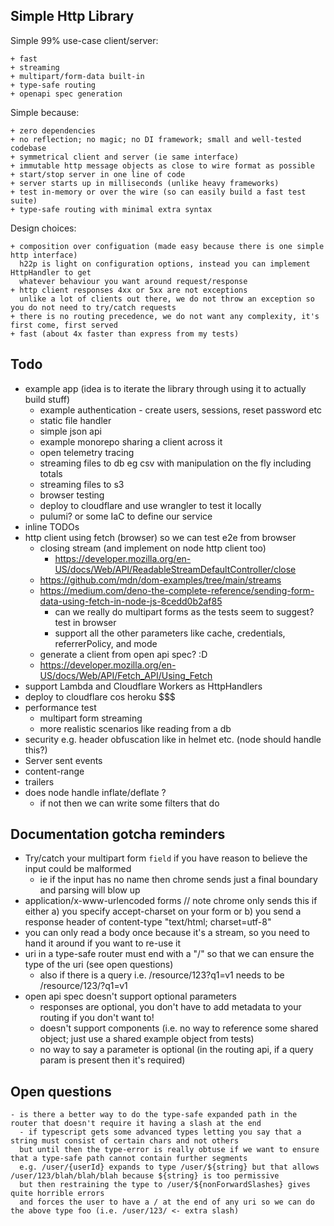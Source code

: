 ## Simple Http Library

Simple 99% use-case client/server:

    + fast
    + streaming
    + multipart/form-data built-in
    + type-safe routing 
    + openapi spec generation

Simple because:

    + zero dependencies
    + no reflection; no magic; no DI framework; small and well-tested codebase
    + symmetrical client and server (ie same interface) 
    + immutable http message objects as close to wire format as possible
    + start/stop server in one line of code 
    + server starts up in milliseconds (unlike heavy frameworks)
    + test in-memory or over the wire (so can easily build a fast test suite)
    + type-safe routing with minimal extra syntax

Design choices:

    + composition over configuation (made easy because there is one simple http interface)
      h22p is light on configuration options, instead you can implement HttpHandler to get 
      whatever behaviour you want around request/response
    + http client responses 4xx or 5xx are not exceptions
      unlike a lot of clients out there, we do not throw an exception so you do not need to try/catch requests
    + there is no routing precedence, we do not want any complexity, it's first come, first served
    + fast (about 4x faster than express from my tests) 

## Todo

- example app (idea is to iterate the library through using it to actually build stuff)
  - example authentication - create users, sessions, reset password etc
  - static file handler
  - simple json api
  - example monorepo sharing a client across it
  - open telemetry tracing
  - streaming files to db eg csv with manipulation on the fly including totals
  - streaming files to s3
  - browser testing
  - deploy to cloudflare and use wrangler to test it locally
  - pulumi? or some IaC to define our service
- inline TODOs
- http client using fetch (browser) so we can test e2e from browser
    - closing stream (and implement on node http client too)
      - https://developer.mozilla.org/en-US/docs/Web/API/ReadableStreamDefaultController/close
    - https://github.com/mdn/dom-examples/tree/main/streams
  - https://medium.com/deno-the-complete-reference/sending-form-data-using-fetch-in-node-js-8cedd0b2af85
    - can we really do multipart forms as the tests seem to suggest? test in browser
    - support all the other parameters like cache, credentials, referrerPolicy, and mode
  - generate a client from open api spec? :D
  - https://developer.mozilla.org/en-US/docs/Web/API/Fetch_API/Using_Fetch
- support Lambda and Cloudflare Workers as HttpHandlers
- deploy to cloudflare cos heroku $$$
- performance test
  - multipart form streaming
  - more realistic scenarios like reading from a db
- security e.g. header obfuscation like in helmet etc. (node should handle this?)
- Server sent events
- content-range
- trailers
- does node handle inflate/deflate ?
  - if not then we can write some filters that do

## Documentation gotcha reminders

- Try/catch your multipart form `field` if you have reason to believe the input could be malformed
  - ie if the input has no name then chrome sends just a final boundary and parsing will blow up
- application/x-www-urlencoded forms // note chrome only sends this if either a) you specify accept-charset on your form
  or b) you send a response header of content-type "text/html; charset=utf-8"
- you can only read a body once because it's a stream, so you need to hand it around if you want to re-use it
- uri in a type-safe router must end with a "/" so that we can ensure the type of the uri (see open questions)
  - also if there is a query i.e. /resource/123?q1=v1 needs to be /resource/123/?q1=v1
- open api spec doesn't support optional parameters
  - responses are optional, you don't have to add metadata to your routing if you don't want to!
  - doesn't support components (i.e. no way to reference some shared object; just use a shared example object from
    tests)
  - no way to say a parameter is optional (in the routing api, if a query param is present then it's required)

## Open questions

    - is there a better way to do the type-safe expanded path in the router that doesn't require it having a slash at the end
      - if typescript gets some advanced types letting you say that a string must consist of certain chars and not others
      but until then the type-error is really obtuse if we want to ensure that a type-safe path cannot contain further segments
      e.g. /user/{userId} expands to type /user/${string} but that allows /user/123/blah/blah/blah because ${string} is too permissive
      but then restraining the type to /user/${nonForwardSlashes} gives quite horrible errors 
      and forces the user to have a / at the end of any uri so we can do the above type foo (i.e. /user/123/ <- extra slash)